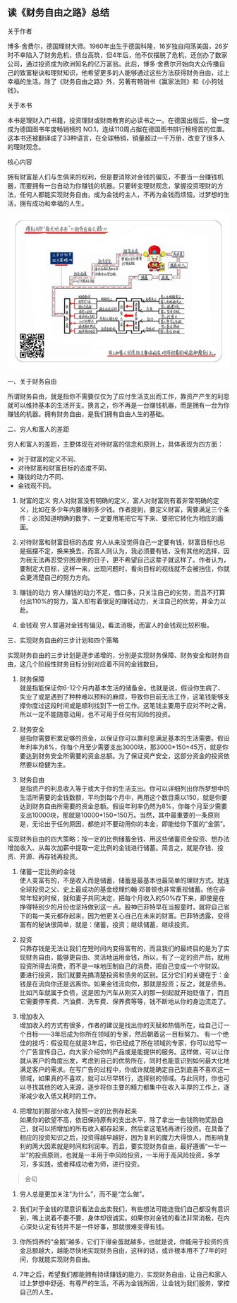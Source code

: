 <style type="text/css">
mark {
    background-color: yellow;
    color: black;
}

ol {
  padding:0px 0px 0px 28px;
}
</style>

## 读《财务自由之路》总结   

关于作者  

博多·舍费尔，德国理财大师。1960年出生于德国科隆，16岁独自闯荡美国，26岁时不幸陷入了财务危机，债台高筑，但4年后，他不仅摆脱了危机，还创办了数家公司，通过投资成为欧洲知名的亿万富翁。此后，博多·舍费尔开始向大众传播自己的致富秘诀和理财知识，他希望更多的人能够通过这些方法获得财务自由，过上幸福的生活。除了《财务自由之路》外，另著有畅销书《赢家法则》和《小狗钱钱》。  

关于本书  

本书是理财入门书籍，投资理财或财商教育的必读书之一。在德国出版后，曾一度成为德国图书年度畅销榜的   NO.1，连续110周占据在德国图书排行榜榜首的位置。这本书还被翻译成了33种语言，在全球畅销，销量超过一千万册，改变了很多人的理财观念。  

核心内容  

拥有财富是人们与生俱来的权利，但是要消除对金钱的偏见，不要当一台赚钱机器，而要拥有一台自动为你赚钱的机器。只要转变理财观念，掌握投资理财的方法，任何人都能实现财务自由，成为金钱的主人，不再为金钱而烦恼，过梦想的生活，拥有成功和幸福的人生。  

![image](img/20180819113135.jpg)  

一、关于财务自由  

所谓财务自由，就是指你不需要仅仅为了应付生活支出而工作，靠资产产生的利息就可以维持基本的生活开支。换言之，你不再是一台赚钱机器，而是拥有一台为你赚钱的机器。拥有财务自由，是我们拥有自由人生的基础。  

二、穷人和富人的差距  

穷人和富人的差距，主要体现在对待财富的信念和原则上，具体表现为四方面：  
- 对于财富的定义不同、  
- 对待财富和财富目标的态度不同、  
- 赚钱的动力不同、  
- 金钱观不同。  

1. 财富的定义
穷人对财富没有明确的定义，富人对财富则有着非常明确的定义，比如在多少年内要赚到多少钱。作者提到，要定义财富，需要满足三个条件：必须知道明确的数字、一定要用笔把它写下来、要把它转化为相应的画面。  

2. 对待财富和财富目标的态度
穷人从来没觉得自己一定要有钱，财富目标也总是摇摆不定，换来换去，而富人则认为，我必须要有钱，没有其他的选择，因为我无法再忍受穷困潦倒的日子，更不希望自己这辈子就这样了。作者认为，要制定大目标，这样一来，出现问题时，看向目标的视线就不会被挡住，你就会更清楚自己的努力方向。  

3. 赚钱的动力
穷人赚钱的动力不足，借口多，只关注自己的劣势，而且不打算付出110%的努力，富人却有着很足的赚钱动力，关注自己的优势，并全力以赴。  

4. 金钱观
穷人普遍对金钱有偏见，看法消极，而富人的金钱观比较积极。  

三、实现财务自由的三步计划和四个策略  

实现财务自由的三步计划是逐步递增的，分别是实现财务保障、财务安全和财务自由，这几个阶段性财务目标分别对应着不同的金钱数目。  

1. 财务保障  
就是指能保证你6-12个月内基本生活的储备金。也就是说，假设你生病了、失业了或是遇到了种种难以预料的麻烦，导致你目前无法工作，这笔钱能够支撑你度过这段时间或是顺利找到下一份工作。这笔钱主要用于应对不时之需，所以一定不能随意动用，也不可用于任何有风险的投资。  

2. 财务安全  
是指你需要积累足够的资金，以保证你可以靠利息满足基本的生活需要。假设年利率为8%，你每个月至少需要支出3000块，那3000*150=45万，就是你要达到财务安全所需要的资金总额。为了保证资产安全，这部分资金的投资依然要以稳健为主。  

3. 财务自由  
是指资产的利息收入等于或大于你的生活支出。你可以详细列出你所梦想中的生活所需要的金钱数额，平均到每个月中，再用这个数目乘以150，就是你要达到财务自由所需要的资金总额。假设年利率仍然为8%，你每个月至少需要支出10000块，那就是10000*150=150万。当然，其中最重要的一条原则是，无论出于任何原因，都绝对不要动用你的本金，即能给你下蛋的“金鹅”。  

实现财务自由的四大策略：按一定的比例储蓄金钱、用这些储蓄资金投资、想办法增加收入、从每次加薪中提取一定比例的金钱进行储蓄。简言之，就是存钱、投资、开源、再存钱再投资。  

1. 储蓄一定比例的金钱  
使人变富有的，不是收入而是储蓄，储蓄是最基本也最简单的理财方式。就连全球投资之父、史上最成功的基金经理约翰·邓普顿也非常重视储蓄。他在非常年轻的时候，就和妻子共同决定，把每个月收入的50%存下来，即使是在挣得特别少的月份也坚持做到这一点。股神巴菲特早在当报童时，就将自己省下的每一美元都存起来，因为他更关心自己在未来的财富。巴菲特透露，变得富有的秘诀很简单，就是：储蓄，投资；继续储蓄，继续投资。  

2. 投资  
只靠存钱是无法让我们在短时间内变得富有的，而且我们的最终目的是为了实现财务自由，能够更自由、灵活地运用金钱，所以，有了一定的资产后，就用投资所得去消费，而不是一味地压制自己的消费，把自己变成一个守财奴。
要进行投资，我们就要先搞清楚投资和债务的区别。区分它们的关键在于：金钱是在流向你还是远离你。如果金钱流向你，那就是投资；反之，就是债务。比如汽车就属于负债，这是因为汽车从刚买入的那一刻起就开始贬值了，而且它需要停车费、汽油费、洗车费、保养费等等，钱不断地从你的身边流走了。  

3. 增加收入  
增加收入的方式有很多，作者的建议是找出你的天赋和热情所在，给自己订一个目标——3年后成为你所在领域的专家，然后朝着这一目标努力。
有一个绝佳的技巧：假设现在就是3年后，你已经成了所在领域的专家，你可以给写一个广告宣传自己，向大家介绍你的产品或是能提供的服务。这样做，可以让你就从客户的角度出发，考虑到自己的优势所在，同时也能意识到如何最大化地满足客户的需求。在写广告的过程中，你或许就能确定自己到底喜不喜欢这一领域，如果真的不喜欢，就可以尽早转行，选择别的领域。与此同时，你也可以寻找其他的收入来源，逐步将你主要的精力都集中在收入丰厚的工作上，逐渐减少收入低又耗时的工作。  

4. 把增加的那部分收入按照一定的比例存起来  
如果你的欲望不高，依旧保持原有的支出水平，除了拿出一些钱购物奖励自己，就可以把增加的所有收入都存起来，然后拿这笔钱再进行投资。在具备了相应的投资知识之后，投资得越早越好，因为复利的魔力大得惊人，而影响复利的两大因素就是时间和利润率。而且，要实现财务自由，最好遵循“一半一半”的投资原则，也就是一半用于中风险投资，一半用于高风险投资，多学习，多实践，或者拜成功者为师，进行投资。  

> 金句  

1. 穷人总是更加关注“为什么”，而不是“怎么做”。  

2. 我们对于金钱的潜意识看法会出卖我们，有些想法可能连我们自己都没有意识到，嘴上说着不要不要，身体却很诚实。如果你对金钱的看法非常消极，在内心深处认定有钱并不是一件好事，那就很难变得有钱。  

3. 你所饲养的“金鹅”越多，它们下得金蛋就越多，也就是说，你能用于投资的资金总额越大，越能尽快地实现财务自由，这样的话，或许根本用不了7年的时间，你就能实现财务自由。  

4. 7年之后，希望我们都能拥有持续赚钱的能力，实现财务自由，让自己和家人过上梦想中舒适、有尊严的生活，不再为金钱所困，让金钱为我们服务，掌控自己的人生。
